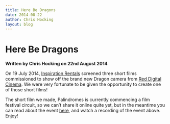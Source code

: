 ```yaml
---
title: Here Be Dragons
date: 2014-08-22
author: Chris Hocking
layout: blog
---
```

# Here Be Dragons

**Written by Chris Hocking on 22nd August 2014**

On 19 July 2014, [Inspiration Rentals](http://www.inspirationrentals.com.au) screened three short films commissioned to show off the brand new Dragon camera from [Red Digital Cinema](http://red.com). We were very fortunate to be given the opportunity to create one of those short films!

The short film we made, Palindromes is currently commencing a film festival circuit, so we can’t share it online quite yet, but in the meantime you can read about the event [here](https://medium.com/@cailyoung/here-be-dragons-65ab99cb6f1c), and watch a recording of the event above. Enjoy!